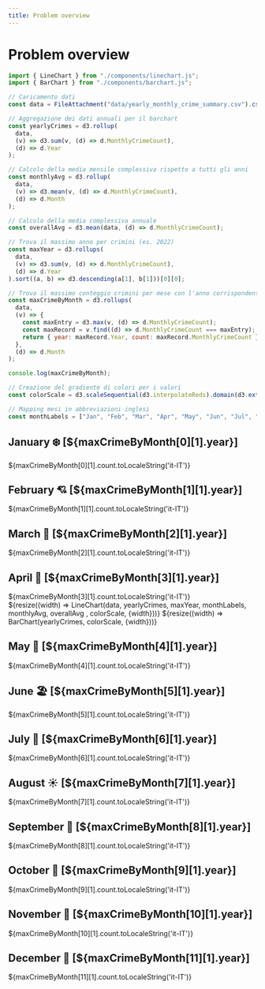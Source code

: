 ```yaml
---
title: Problem overview
---
```


# Problem overview

```js
import { LineChart } from "./components/linechart.js";
import { BarChart } from "./components/barchart.js";
```

```js
// Caricamento dati
const data = FileAttachment("data/yearly_monthly_crime_summary.csv").csv({ typed: true });
```

```js
// Aggregazione dei dati annuali per il barchart
const yearlyCrimes = d3.rollup(
  data,
  (v) => d3.sum(v, (d) => d.MonthlyCrimeCount),
  (d) => d.Year
);

// Calcolo della media mensile complessiva rispetto a tutti gli anni
const monthlyAvg = d3.rollup(
  data,
  (v) => d3.mean(v, (d) => d.MonthlyCrimeCount),
  (d) => d.Month
);

// Calcolo della media complessiva annuale
const overallAvg = d3.mean(data, (d) => d.MonthlyCrimeCount);

// Trova il massimo anno per crimini (es. 2022)
const maxYear = d3.rollups(
  data,
  (v) => d3.sum(v, (d) => d.MonthlyCrimeCount),
  (d) => d.Year
).sort((a, b) => d3.descending(a[1], b[1]))[0][0];

// Trova il massimo conteggio crimini per mese con l'anno corrispondente
const maxCrimeByMonth = d3.rollups(
  data,
  (v) => {
    const maxEntry = d3.max(v, (d) => d.MonthlyCrimeCount);
    const maxRecord = v.find((d) => d.MonthlyCrimeCount === maxEntry);
    return { year: maxRecord.Year, count: maxRecord.MonthlyCrimeCount };
  },
  (d) => d.Month
);

console.log(maxCrimeByMonth);

// Creazione del gradiente di colori per i valori
const colorScale = d3.scaleSequential(d3.interpolateReds).domain(d3.extent([...yearlyCrimes.values()]));

// Mapping mesi in abbreviazioni inglesi
const monthLabels = ["Jan", "Feb", "Mar", "Apr", "May", "Jun", "Jul", "Aug", "Sep", "Oct", "Nov", "Dec"];
```

<div class="grid grid-cols-4">
  <div class="card">
    <h2>January ❄️ [${maxCrimeByMonth[0][1].year}]</h2>
    <span class="big">${maxCrimeByMonth[0][1].count.toLocaleString('it-IT')}</span>
  </div>
  <div class="card">
    <h2>February 💘 [${maxCrimeByMonth[1][1].year}]</h2>
    <span class="big">${maxCrimeByMonth[1][1].count.toLocaleString('it-IT')}</span>
  </div>
  <div class="card">
    <h2>March 🌱 [${maxCrimeByMonth[2][1].year}]</h2>
    <span class="big">${maxCrimeByMonth[2][1].count.toLocaleString('it-IT')}</span>
  </div>
  <div class="card">
    <h2>April 🌷 [${maxCrimeByMonth[3][1].year}]</h2>
    <span class="big">${maxCrimeByMonth[3][1].count.toLocaleString('it-IT')}</span>
  </div>
</div>

<div class="grid grid-cols-1">
  <div class="card">
    ${resize((width) => LineChart(data, yearlyCrimes, maxYear, monthLabels, monthlyAvg, overallAvg , colorScale, {width}))}
    ${resize((width) => BarChart(yearlyCrimes, colorScale, {width}))}
  </div>
</div>

<div class="grid grid-cols-2">
  <div class="card">
    <h2>May 🌺 [${maxCrimeByMonth[4][1].year}]</h2>
    <span class="big">${maxCrimeByMonth[4][1].count.toLocaleString('it-IT')}</span>
  </div>
  <div class="card">
    <h2>June 🏖️ [${maxCrimeByMonth[5][1].year}]</h2>
    <span class="big">${maxCrimeByMonth[5][1].count.toLocaleString('it-IT')}</span>
  </div>
  <div class="card">
    <h2>July 🍉 [${maxCrimeByMonth[6][1].year}]</h2>
    <span class="big">${maxCrimeByMonth[6][1].count.toLocaleString('it-IT')}</span>
  </div>
  <div class="card">
    <h2>August ☀️ [${maxCrimeByMonth[7][1].year}]</h2>
    <span class="big">${maxCrimeByMonth[7][1].count.toLocaleString('it-IT')}</span>
  </div>
  <div class="card">
    <h2>September 🍂 [${maxCrimeByMonth[8][1].year}]</h2>
    <span class="big">${maxCrimeByMonth[8][1].count.toLocaleString('it-IT')}</span>
  </div>
  <div class="card">
    <h2>October 🎃 [${maxCrimeByMonth[9][1].year}]</h2>
    <span class="big">${maxCrimeByMonth[9][1].count.toLocaleString('it-IT')}</span>
  </div>
  <div class="card">
    <h2>November 🦃 [${maxCrimeByMonth[10][1].year}]</h2>
    <span class="big">${maxCrimeByMonth[10][1].count.toLocaleString('it-IT')}</span>
  </div>
  <div class="card">
    <h2>December 🎄 [${maxCrimeByMonth[11][1].year}]</h2>
    <span class="big">${maxCrimeByMonth[11][1].count.toLocaleString('it-IT')}</span>
  </div>
</div>